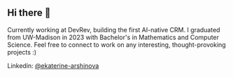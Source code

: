 ## Hi there 👋

Currently working at DevRev, building the first AI-native CRM. 
I graduated from UW-Madison in 2023 with Bachelor's in Mathematics and Computer Science.
Feel free to connect to work on any interesting, thought-provoking projects :)


Linkedin: [@ekaterine-arshinova](https://www.linkedin.com/in/ekaterina-arshinova/)

<!--
**crystalktr/crystalktr** is a ✨ _special_ ✨ repository because its `README.md` (this file) appears on your GitHub profile.

Here are some ideas to get you started:

- 🔭 I’m currently working on ...
- 🌱 I’m currently learning ...
- 👯 I’m looking to collaborate on ...
- 🤔 I’m looking for help with ...
- 💬 Ask me about ...
- 📫 How to reach me: ...
- 😄 Pronouns: ...
- ⚡ Fun fact: ...
-->
